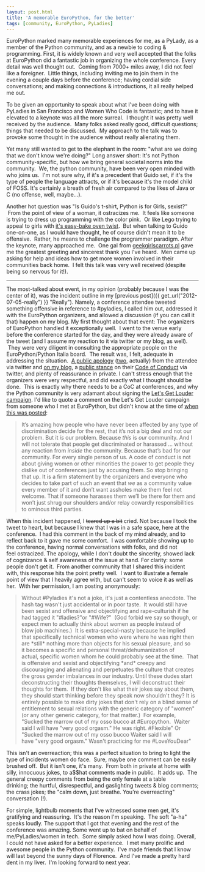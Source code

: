```yaml
---
layout: post.html
title: 'A memorable EuroPython, for the better'
tags: [community, EuroPython, PyLadies]
---
```


EuroPython marked many memorable experiences for me, as a PyLady, as a member of the Python community, and as a newbie to coding & programming. First, it is widely known and very well accepted that the folks at EuroPython did a fantastic job in organizing the whole conference. Every detail was well thought out.  Coming from 7000+ miles away, I did not feel like a foreigner.  Little things, including inviting me to join them in the evening a couple days before the conference; having cordial side conversations; and making connections & introductions, it all really helped me out. 

To be given an opportunity to speak about what I've been doing with PyLadies in San Francisco and Women Who Code is fantastic; and to have it elevated to a keynote was all the more surreal.  I thought it was pretty well received by the audience.  Many folks asked really good, difficult questions; things that needed to be discussed.  My approach to the talk was to provoke some thought in the audience without really alienating them.  

Yet many still wanted to get to the elephant in the room: "what are we doing that we don't know we're doing?" Long answer short: It's not Python community-specific, but how we bring general societal norms into the community.  We, the python community, have been very open minded with who joins us.  I'm not sure why, if it's a precedent that Guido set, if it's the type of people the language attracts, or if it's because it's the model child of FOSS. It's certainly a breath of fresh air compared to the likes of Java or C (no offense, well, maybe...). 

Another hot question was "Is Guido's t-shirt, Python is for Girls, sexist?"  From the point of view of a woman, it ostracizes me.  It feels like someone is trying to dress up programming with the color pink.  Or like Lego trying to appeal to girls with [it's easy-bake oven twist][easy].  But when talking to Guido one-on-one, as I would have thought, he of course didn't mean it to be offensive.  Rather, he means to challenge the programmer paradigm. After the keynote, many approached me.  One gal from [geekgirlscarrots.pl][girl] gave me the greatest greeting and sincerest thank you I've heard.  Men came up asking for help and ideas how to get more women involved in their communities back home.  I felt this talk was very well received (despite being so nervous for it!).

-----

The most-talked about event, in my opinion (probably because I was the center of it), was the incident outline in my [previous post]({{ get_url("2012-07-05-really") }} "Really"). Namely, a conference attendee tweeted something offensive in reference
to \#pyladies, I called him out, addressed it with the EuroPython organizers, and allowed a discussion (if you can call it that) happen on my blog. My first thought about that event: The organizers of EuroPython handled it exceptionally well.  I went to the venue early before the conference started for the day, and they were already aware of the tweet (and I assume my reaction to it via twitter or my blog, as well).  They were very diligent in consulting the appropriate people on the EuroPython/Python Italia board.  The result was, I felt, adequate in addressing the situation.  [A public apology][first] ([two][second], actually) from the attendee via twitter and [on my blog][comment], a [public stance][public] on their [Code of Conduct][CoC] via twitter, and plenty of reassurance in private. I can't stress enough that the organizers were very respectful, and did exactly what I thought should be done.  This is exactly why there needs to be a CoC at conferences, and why the Python community is very adamant about signing the [Let's Get Louder campaign][campaign]. I'd like to quote a comment on the Let's Get Louder campaign from someone who I met at EuroPython, but didn't know at the time of [when this was posted][when]:

> It’s amazing how people who have never been affected by any type of
> discrimination decide for the rest, that it’s not a big deal and not
> our problem. But it *is* our problem.
> Because *this* is *our* community. And I will not tolerate that people
> get discriminated or harassed ... without any reaction
> from *inside* the community. Because that’s bad for our community. For
> every single person of us. A code of conduct is not about giving women
> or other minorities the power to get people they dislike out of
> conferences just by accusing them. So stop bringing that up. It is a
> firm statement by the organizers and everyone who decides to take part
> of such an event that *we* as a community value every member of it and
> don’t want assholes make them feel not welcome. That if someone
> harasses them we’ll be there for them and won’t just shrug our
> shoulders and/or relay cowardly responsibilities to ominous third
> parties.

When this incident happened, I ~~teared up a bit~~ cried. Not because I took the tweet to heart, but because I knew that I was in a safe space, here at the conference.  I had this comment in the back of my mind already, and to reflect back to it gave me some comfort.  I was comfortable showing up to the conference, having normal conversations with folks, and did not feel ostracized. The apology, while I don't doubt the sincerity, showed lack of cognizance & self awareness of the issue at hand. For clarity: some people don't get it.  From another community that I shared this incident with, this response hits the point pretty well.  I want to illustrate a female point of view that I heavily agree with, but can't seem to voice it as well as her.  With her permission, I am posting anonymously:

> Without \#Pyladies it's not a joke, it's just a contentless anecdote.
> The hash tag wasn't just accidental or in poor taste.  It would
> still have been sexist and offensive and objectifying and
> rape-culturish if he had tagged it "\#ladies?"or "\#Wife?"  (God
> forbid we say so though, or expect men to actually think about women
> as people instead of blow job machines.)  It is extra-special-nasty
> because he implied that specifically technical women who were where he
> was right then are \*still\* nothing more than objects for his sexual
> pleasure, and so it becomes a specific and personal
> threat/dehumanization of actual, specific women whom he could probably
> see at the time.  That is offensive and sexist and objectifying
> \*and\* creepy and discouraging and alienating and perpetuates the
> culture that creates the gross gender imbalances in our industry.
> Until these dudes start deconstructing their thoughts themselves,
> I will deconstruct their thoughts for them.  If they don't like
> what their jokes say about them, they should start thinking before
> they speak now shouldn't they? It is entirely possible to make dirty
> jokes that don't rely on a blind sense of entitlement to sexual
> relations with the generic category of "women" (or any other generic
> category, for that matter.)  For example, "Sucked the marrow out of my
> osso bucco at \#Europython.  Waiter said I will have "very good
> orgasm." He was right. \#Flexible" Or "Sucked the marrow out of my
> osso bucco Waiter said I will have "very good orgasm." Wasn't
> practicing for me \#LoveYouDear"

This isn't an overreaction; this was a perfect situation to bring to light the type of incidents women do face.  Sure, maybe one comment can be easily brushed off.  But it isn't one, it's many.  From both in private at home with silly, innocuous jokes, to a\$\$hat comments made in public.  It adds up.  The general creepy comments from being the only female at a table drinking; the hurtful, disrespectful, and gaslighting tweets & blog comments; the crass jokes; the "calm down, just breathe. You're overreacting" conversation (!). 

For simple, lightbulb moments that I've witnessed some men get, it's gratifying and reassuring.  It's the reason I'm speaking.  The soft "a-ha" speaks loudly. The support that I got that evening and the rest of the conference was amazing. Some went up to bat on behalf of me/PyLadies/women in tech.  Some simply asked how I was doing. Overall, I could not have asked for a better experience.  I met many prolific and awesome people in the Python community.  I've made friends that I know will last beyond the sunny days of Florence.  And I've made a pretty hard dent in my liver.  I'm looking forward to next year.

[easy]: http://shop.lego.com/en-US/Stephanie-s-Outdoor-Bakery-3930 "Lego Backery"
[girl]: http://geekgirlscarrots.pl "Geek Girl Carrots"
[first]: https://twitter.com/pwang/status/221172889813131264 "Apology 1"
[second]: https://twitter.com/pwang/status/221196983031963654 "Apology 2"
[comment]: http://www.roguelynn.com/2012/07/05/really/comment-page-1/#comment-5125 "Apology Comment"
[public]: https://twitter.com/europython/status/221201258424442881 "EuroPython Stance"
[CoC]: https://ep2012.europython.eu/code-of-conduct "EuroPython CoC"
[campaign]: http://letsgetlouder.com/ "Lets Get Louder"
[when]: http://www.reddit.com/r/Python/comments/vroj4/python_programmers_sign_pledge_to_only/c579eeb "Hynek's Comment"
